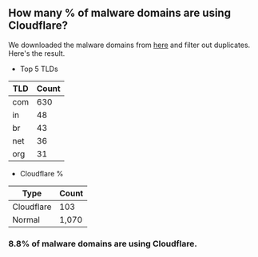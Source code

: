 ## How many % of malware domains are using Cloudflare?


We downloaded the malware domains from [here](https://urlhaus.abuse.ch) and filter out duplicates.
Here's the result.


[//]: # (start replacement)


- Top 5 TLDs

| TLD | Count |
| --- | --- |
| com | 630 |
| in | 48 |
| br | 43 |
| net | 36 |
| org | 31 |


- Cloudflare %

| Type | Count |
| --- | --- |
| Cloudflare | 103 |
| Normal | 1,070 |


### 8.8% of malware domains are using Cloudflare.